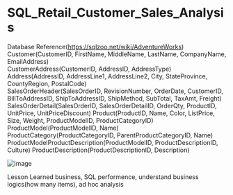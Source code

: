 # SQL_Retail_Customer_Sales_Analysis
Database Reference(https://sqlzoo.net/wiki/AdventureWorks)  
Customer(CustomerID, FirstName, MiddleName, LastName, CompanyName, EmailAddress)  
CustomerAddress(CustomerID, AddressID, AddressType)  
Address(AddressID, AddressLine1, AddressLine2, City, StateProvince, CountyRegion, PostalCode)  
SalesOrderHeader(SalesOrderID, RevisionNumber, OrderDate, CustomerID, BillToAddressID, ShipToAddressID, ShipMethod, SubTotal, TaxAmt, Freight)
SalesOrderDetail(SalesOrderID, SalesOrderDetailID, OrderQty, ProductID, UnitPrice, UnitPriceDiscount)
Product(ProductID, Name, Color, ListPrice, Size, Weight, ProductModelID, ProductCategoryID)
ProductModel(ProductModelID, Name)
ProductCategory(ProductCategoryID, ParentProductCategoryID, Name)
ProductModelProductDescription(ProductModelID, ProductDescriptionID, Culture)
ProductDescription(ProductDescriptionID, Description) 

![image](https://github.com/hilxwang/SQL_Retail_Customer_Sales_Analysis/assets/96967687/a88a2d84-f980-4786-b761-0b1081a8d8f4)

Lesson Learned
business, SQL performence, understand business logics(how many items), ad hoc analysis
